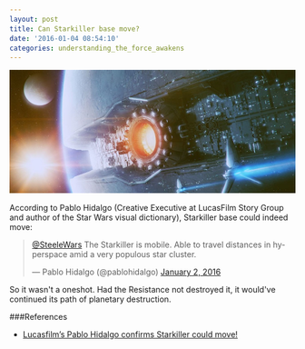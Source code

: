 ```yaml
---
layout: post
title: Can Starkiller base move?
date: '2016-01-04 08:54:10'
categories: understanding_the_force_awakens
---
```


![](/img/posts/starkiller_base.jpg)

According to Pablo Hidalgo (Creative Executive at LucasFilm Story Group and author of the Star Wars visual dictionary), Starkiller base could indeed move:

<blockquote class="twitter-tweet" lang="en"><p lang="en" dir="ltr"><a href="https://twitter.com/SteeleWars">@SteeleWars</a> The Starkiller is mobile. Able to travel distances in hyperspace amid a very populous star cluster.</p>&mdash; Pablo Hidalgo (@pablohidalgo) <a href="https://twitter.com/pablohidalgo/status/683418491802664960">January 2, 2016</a></blockquote>
<script async src="//platform.twitter.com/widgets.js" charset="utf-8"></script>

So it wasn't a oneshot. Had the Resistance not destroyed it, it would've continued its path of planetary destruction.

###References
* <a href="http://steelewars.com/lucasfilms-pablo-hidalgo-confirms-starkiller-could-move/" target="_blank">Lucasfilm’s Pablo Hidalgo confirms Starkiller could move!</a>
